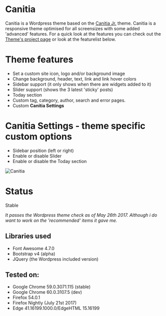 Canitia
==================
Canitia is a Wordpress theme based on the [Canitia Jr.](https://github.com/boumannm/canitia-jr) theme. Canitia is a responsive theme optimised for all screensizes with some added 'advanced' features. For a quick look at the features you can check out the [Theme's project page](http://michaelboumann.info/collection/#canitiawp) or look at the featurelist below.

# Theme features
- Set a custom site icon, logo and/or background image
- Change background, header, text, link and link hover colors
- Sidebar support (it only shows when there are widgets added to it)
- Slider support (shows the 3 latest 'sticky' posts)
- Today section
- Custom tag, category, author, search and error pages. 
- Custom **Canitia Settings**

# Canitia Settings - theme specific custom options
- Sidebar position (left or right)
- Enable or disable Slider
- Enable or disable the Today section

![Canitia](https://github.com/boumannm/canitia/blob/master/screenshot.png)

# Status
Stable

*It passes the Wordpress theme check as of May 26th 2017. Although i do want to work on the 'recommended' items it gave me.*

## Libraries used
- Font Awesome 4.7.0
- Bootstrap v4 (alpha)
- JQuery (the Wordpress included version)

## Tested on:
- Google Chrome 59.0.3071.115 (stable)
- Google Chrome 60.0.3107.5 (dev)
- Firefox 54.0.1
- Firefox Nightly (July 21st 2017)
- Edge 41.16199.1000.0/EdgeHTML 15.16199